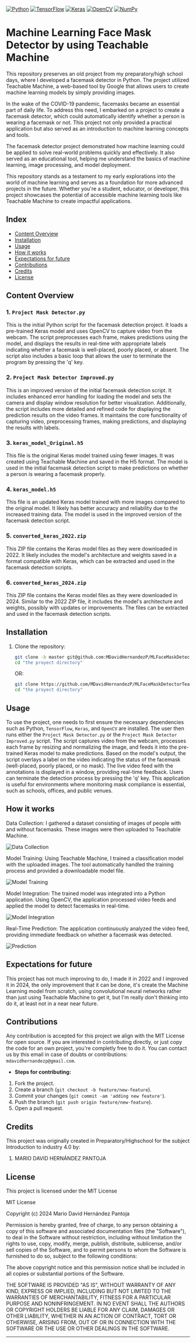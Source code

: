 [![Python](https://img.shields.io/badge/python-3.12.1-red.svg)](https://www.python.org/)
[![TensorFlow](https://img.shields.io/badge/TensorFlow-2.12.0-orange.svg)](https://www.tensorflow.org/)
[![Keras](https://img.shields.io/badge/Keras-2.12.0-orange.svg)](https://keras.io/)
[![OpenCV](https://img.shields.io/badge/OpenCV-4.5.5-blue.svg)](https://opencv.org/)
[![NumPy](https://img.shields.io/badge/NumPy-1.23.5-blue.svg)](https://numpy.org/)

# Machine Learning Face Mask Detector by using Teachable Machine

This repository preserves an old project from my preparatory/high school days, where I developed a facemask detector in Python. The project utilized Teachable Machine, a web-based tool by Google that allows users to create machine learning models by simply providing images.

In the wake of the COVID-19 pandemic, facemasks became an essential part of daily life. To address this need, I embarked on a project to create a facemask detector, which could automatically identify whether a person is wearing a facemask or not. This project not only provided a practical application but also served as an introduction to machine learning concepts and tools.

The facemask detector project demonstrated how machine learning could be applied to solve real-world problems quickly and effectively. It also served as an educational tool, helping me understand the basics of machine learning, image processing, and model deployment.

This repository stands as a testament to my early explorations into the world of machine learning and serves as a foundation for more advanced projects in the future. Whether you're a student, educator, or developer, this project showcases the potential of accessible machine learning tools like Teachable Machine to create impactful applications.

## Index

- [Content Overview](#content-overview)
- [Installation](#installation)
- [Usage](#usage)
- [How it works](#how-it-works)
- [Expectations for future](#expectations-for-future)
- [Contributions](#contributions)
- [Credits](#credits)
- [License](#license)

## Content Overview

### 1. `Project Mask Detector.py`

This is the initial Python script for the facemask detection project. It loads a pre-trained Keras model and uses OpenCV to capture video from the webcam. The script preprocesses each frame, makes predictions using the model, and displays the results in real-time with appropriate labels indicating whether a facemask is well-placed, poorly placed, or absent. The script also includes a basic loop that allows the user to terminate the program by pressing the 'q' key.

### 2. `Project Mask Detector Improved.py`

This is an improved version of the initial facemask detection script. It includes enhanced error handling for loading the model and sets the camera and display window resolution for better visualization. Additionally, the script includes more detailed and refined code for displaying the prediction results on the video frames. It maintains the core functionality of capturing video, preprocessing frames, making predictions, and displaying the results with labels.

### 3. `keras_model_Original.h5`

This file is the original Keras model trained using fewer images. It was created using Teachable Machine and saved in the H5 format. The model is used in the initial facemask detection script to make predictions on whether a person is wearing a facemask properly.

### 4. `keras_model.h5`

This file is an updated Keras model trained with more images compared to the original model. It likely has better accuracy and reliability due to the increased training data. The model is used in the improved version of the facemask detection script.

### 5. `converted_keras_2022.zip`

This ZIP file contains the Keras model files as they were downloaded in 2022. It likely includes the model's architecture and weights saved in a format compatible with Keras, which can be extracted and used in the facemask detection scripts.

### 6. `converted_keras_2024.zip`

This ZIP file contains the Keras model files as they were downloaded in 2024. Similar to the 2022 ZIP file, it includes the model's architecture and weights, possibly with updates or improvements. The files can be extracted and used in the facemask detection scripts.

## Installation

1. Clone the repository:

    ```bash
    git clone -b master git@github.com:MDavidHernandezP/MLFaceMaskDetectorTeachableMachine.git
    cd "the proyect directory"
    ```
    
    OR:

    ```bash
    git clone https://github.com/MDavidHernandezP/MLFaceMaskDetectorTeachableMachine.git
    cd "the proyect directory"
    ```

## Usage

To use the project, one needs to first ensure the necessary dependencies such as Python, `TensorFlow`, `Keras`, and `OpenCV` are installed. The user then runs either the `Project Mask Detector.py` or the `Project Mask Detector Improved.py` script. The script captures video from the webcam, processes each frame by resizing and normalizing the image, and feeds it into the pre-trained Keras model to make predictions. Based on the model's output, the script overlays a label on the video indicating the status of the facemask (well-placed, poorly placed, or no mask). The live video feed with the annotations is displayed in a window, providing real-time feedback. Users can terminate the detection process by pressing the 'q' key. This application is useful for environments where monitoring mask compliance is essential, such as schools, offices, and public venues.

## How it works

Data Collection: I gathered a dataset consisting of images of people with and without facemasks. These images were then uploaded to Teachable Machine.

![Data Collection](images/collection.png)

Model Training: Using Teachable Machine, I trained a classification model with the uploaded images. The tool automatically handled the training process and provided a downloadable model file.

![Model Training](images/train.png)

Model Integration: The trained model was integrated into a Python application. Using OpenCV, the application processed video feeds and applied the model to detect facemasks in real-time.

![Model Integration]()

Real-Time Prediction: The application continuously analyzed the video feed, providing immediate feedback on whether a facemask was detected.

![Prediction]()

## Expectations for future

This project has not much improving to do, I made it in 2022 and I improved it in 2024, the only improvement that it can be done, it's create the Machine Learning model from scratch, using convolutional neural networks rather than just using Teachable Machine to get it, but I'm really don't thinking into do it, at least not in a near near future.

## Contributions

Any contribution is accepted for this project we align with the MIT License for open source. If you are interested in contributing directly, or just copy the code for an own project, you're completly free to do it. You can contact us by this email in case of doubts or contributions: `mdavidhernandezp@gmail.com`.

- **Steps for contributing:**
1. Fork the project.
2. Create a branch (`git checkout -b feature/new-feature`).
3. Commit your changes (`git commit -am 'adding new feature'`).
4. Push the branch (`git push origin feature/new-feature`).
5. Open a pull request.

## Credits

This project was originally created in Preparatory/Highschool for the subject Introduction to industry 4.0 by:

1. MARIO DAVID HERNÁNDEZ PANTOJA

## License

This project is licensed under the MIT License

MIT License

Copyright (c) 2024 Mario David Hernández Pantoja

Permission is hereby granted, free of charge, to any person obtaining a copy
of this software and associated documentation files (the "Software"), to deal
in the Software without restriction, including without limitation the rights
to use, copy, modify, merge, publish, distribute, sublicense, and/or sell
copies of the Software, and to permit persons to whom the Software is
furnished to do so, subject to the following conditions:

The above copyright notice and this permission notice shall be included in all
copies or substantial portions of the Software.

THE SOFTWARE IS PROVIDED "AS IS", WITHOUT WARRANTY OF ANY KIND, EXPRESS OR
IMPLIED, INCLUDING BUT NOT LIMITED TO THE WARRANTIES OF MERCHANTABILITY,
FITNESS FOR A PARTICULAR PURPOSE AND NONINFRINGEMENT. IN NO EVENT SHALL THE
AUTHORS OR COPYRIGHT HOLDERS BE LIABLE FOR ANY CLAIM, DAMAGES OR OTHER
LIABILITY, WHETHER IN AN ACTION OF CONTRACT, TORT OR OTHERWISE, ARISING FROM,
OUT OF OR IN CONNECTION WITH THE SOFTWARE OR THE USE OR OTHER DEALINGS IN THE
SOFTWARE.

---